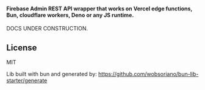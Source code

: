 #### Firebase Admin REST API wrapper that works on Vercel edge functions, Bun, cloudflare workers, Deno or any JS runtime.

DOCS UNDER CONSTRUCTION.

## License

MIT

Lib built with bun and generated by:
https://github.com/wobsoriano/bun-lib-starter/generate

